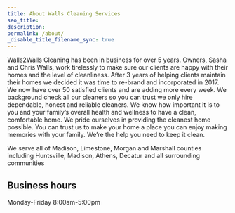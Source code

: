 ```yaml
---
title: About Walls Cleaning Services
seo_title:
description:
permalink: /about/
_disable_title_filename_sync: true
---
```


Walls2Walls Cleaning has been in business for over 5 years. Owners, Sasha and Chris Walls, work
tirelessly to make sure our clients are happy with their homes and the level of cleanliness. After 3 years
of helping clients maintain their homes we decided it was time to re-brand and incorporated in 2017. We
now have over 50 satisfied clients and are adding more every week. We background check all our
cleaners so you can trust we only hire dependable, honest and reliable cleaners. We know how important
it is to you and your family’s overall health and wellness to have a clean, comfortable home. We pride
ourselves in providing the cleanest home possible. You can trust us to make your home a place you can
enjoy making memories with your family. We’re the help you need to keep it clean.

We serve all of Madison, Limestone, Morgan and Marshall counties including Huntsville, Madison,
Athens, Decatur and all surrounding communities

## Business hours

Monday-Friday 8:00am-5:00pm
